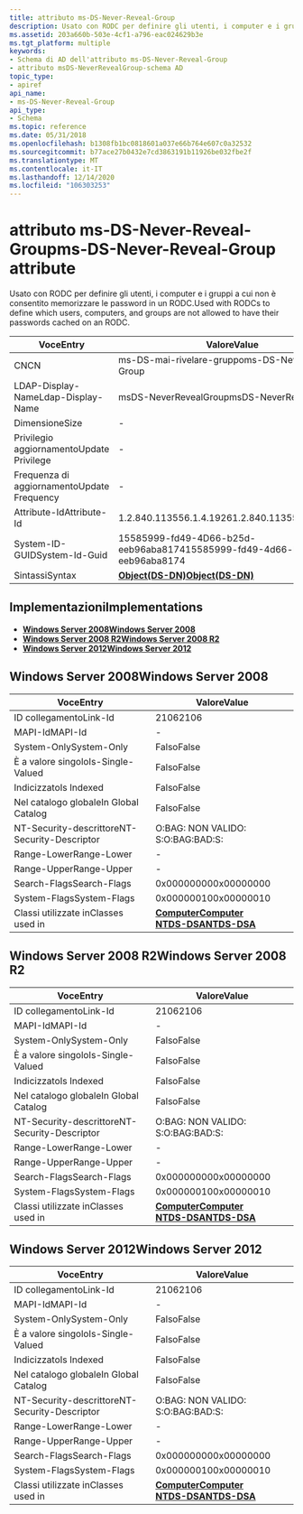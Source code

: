 ```yaml
---
title: attributo ms-DS-Never-Reveal-Group
description: Usato con RODC per definire gli utenti, i computer e i gruppi a cui non è consentito memorizzare le password in un RODC.
ms.assetid: 203a660b-503e-4cf1-a796-eac024629b3e
ms.tgt_platform: multiple
keywords:
- Schema di AD dell'attributo ms-DS-Never-Reveal-Group
- attributo msDS-NeverRevealGroup-schema AD
topic_type:
- apiref
api_name:
- ms-DS-Never-Reveal-Group
api_type:
- Schema
ms.topic: reference
ms.date: 05/31/2018
ms.openlocfilehash: b1308fb1bc0818601a037e66b764e607c0a32532
ms.sourcegitcommit: b77ace27b0432e7cd3863191b11926be032fbe2f
ms.translationtype: MT
ms.contentlocale: it-IT
ms.lasthandoff: 12/14/2020
ms.locfileid: "106303253"
---
```

# <a name="ms-ds-never-reveal-group-attribute"></a><span data-ttu-id="274ca-105">attributo ms-DS-Never-Reveal-Group</span><span class="sxs-lookup"><span data-stu-id="274ca-105">ms-DS-Never-Reveal-Group attribute</span></span>

<span data-ttu-id="274ca-106">Usato con RODC per definire gli utenti, i computer e i gruppi a cui non è consentito memorizzare le password in un RODC.</span><span class="sxs-lookup"><span data-stu-id="274ca-106">Used with RODCs to define which users, computers, and groups are not allowed to have their passwords cached on an RODC.</span></span>



| <span data-ttu-id="274ca-107">Voce</span><span class="sxs-lookup"><span data-stu-id="274ca-107">Entry</span></span> | <span data-ttu-id="274ca-108">Valore</span><span class="sxs-lookup"><span data-stu-id="274ca-108">Value</span></span> |
|-------------------|-----------------------------------------|
| <span data-ttu-id="274ca-109">CN</span><span class="sxs-lookup"><span data-stu-id="274ca-109">CN</span></span>                | <span data-ttu-id="274ca-110">ms-DS-mai-rivelare-gruppo</span><span class="sxs-lookup"><span data-stu-id="274ca-110">ms-DS-Never-Reveal-Group</span></span>                |
| <span data-ttu-id="274ca-111">LDAP-Display-Name</span><span class="sxs-lookup"><span data-stu-id="274ca-111">Ldap-Display-Name</span></span> | <span data-ttu-id="274ca-112">msDS-NeverRevealGroup</span><span class="sxs-lookup"><span data-stu-id="274ca-112">msDS-NeverRevealGroup</span></span>                   |
| <span data-ttu-id="274ca-113">Dimensione</span><span class="sxs-lookup"><span data-stu-id="274ca-113">Size</span></span>              | \-                                      |
| <span data-ttu-id="274ca-114">Privilegio aggiornamento</span><span class="sxs-lookup"><span data-stu-id="274ca-114">Update Privilege</span></span>  | \-                                      |
| <span data-ttu-id="274ca-115">Frequenza di aggiornamento</span><span class="sxs-lookup"><span data-stu-id="274ca-115">Update Frequency</span></span>  | \-                                      |
| <span data-ttu-id="274ca-116">Attribute-Id</span><span class="sxs-lookup"><span data-stu-id="274ca-116">Attribute-Id</span></span>      | <span data-ttu-id="274ca-117">1.2.840.113556.1.4.1926</span><span class="sxs-lookup"><span data-stu-id="274ca-117">1.2.840.113556.1.4.1926</span></span>                 |
| <span data-ttu-id="274ca-118">System-ID-GUID</span><span class="sxs-lookup"><span data-stu-id="274ca-118">System-Id-Guid</span></span>    | <span data-ttu-id="274ca-119">15585999-fd49-4D66-b25d-eeb96aba8174</span><span class="sxs-lookup"><span data-stu-id="274ca-119">15585999-fd49-4d66-b25d-eeb96aba8174</span></span>    |
| <span data-ttu-id="274ca-120">Sintassi</span><span class="sxs-lookup"><span data-stu-id="274ca-120">Syntax</span></span>            | [<span data-ttu-id="274ca-121">**Object(DS-DN)**</span><span class="sxs-lookup"><span data-stu-id="274ca-121">**Object(DS-DN)**</span></span>](s-object-ds-dn.md) |



## <a name="implementations"></a><span data-ttu-id="274ca-122">Implementazioni</span><span class="sxs-lookup"><span data-stu-id="274ca-122">Implementations</span></span>

-   [<span data-ttu-id="274ca-123">**Windows Server 2008**</span><span class="sxs-lookup"><span data-stu-id="274ca-123">**Windows Server 2008**</span></span>](#windows-server-2008)
-   [<span data-ttu-id="274ca-124">**Windows Server 2008 R2**</span><span class="sxs-lookup"><span data-stu-id="274ca-124">**Windows Server 2008 R2**</span></span>](#windows-server-2008-r2)
-   [<span data-ttu-id="274ca-125">**Windows Server 2012**</span><span class="sxs-lookup"><span data-stu-id="274ca-125">**Windows Server 2012**</span></span>](#windows-server-2012)

## <a name="windows-server-2008"></a><span data-ttu-id="274ca-126">Windows Server 2008</span><span class="sxs-lookup"><span data-stu-id="274ca-126">Windows Server 2008</span></span>



| <span data-ttu-id="274ca-127">Voce</span><span class="sxs-lookup"><span data-stu-id="274ca-127">Entry</span></span> | <span data-ttu-id="274ca-128">Valore</span><span class="sxs-lookup"><span data-stu-id="274ca-128">Value</span></span> |
|------------------------|------------------------------------------------------------------------------------|
| <span data-ttu-id="274ca-129">ID collegamento</span><span class="sxs-lookup"><span data-stu-id="274ca-129">Link-Id</span></span>                | <span data-ttu-id="274ca-130">2106</span><span class="sxs-lookup"><span data-stu-id="274ca-130">2106</span></span>                                                                               |
| <span data-ttu-id="274ca-131">MAPI-Id</span><span class="sxs-lookup"><span data-stu-id="274ca-131">MAPI-Id</span></span>                | \-                                                                                 |
| <span data-ttu-id="274ca-132">System-Only</span><span class="sxs-lookup"><span data-stu-id="274ca-132">System-Only</span></span>            | <span data-ttu-id="274ca-133">Falso</span><span class="sxs-lookup"><span data-stu-id="274ca-133">False</span></span>                                                                              |
| <span data-ttu-id="274ca-134">È a valore singolo</span><span class="sxs-lookup"><span data-stu-id="274ca-134">Is-Single-Valued</span></span>       | <span data-ttu-id="274ca-135">Falso</span><span class="sxs-lookup"><span data-stu-id="274ca-135">False</span></span>                                                                              |
| <span data-ttu-id="274ca-136">Indicizzato</span><span class="sxs-lookup"><span data-stu-id="274ca-136">Is Indexed</span></span>             | <span data-ttu-id="274ca-137">Falso</span><span class="sxs-lookup"><span data-stu-id="274ca-137">False</span></span>                                                                              |
| <span data-ttu-id="274ca-138">Nel catalogo globale</span><span class="sxs-lookup"><span data-stu-id="274ca-138">In Global Catalog</span></span>      | <span data-ttu-id="274ca-139">Falso</span><span class="sxs-lookup"><span data-stu-id="274ca-139">False</span></span>                                                                              |
| <span data-ttu-id="274ca-140">NT-Security-descrittore</span><span class="sxs-lookup"><span data-stu-id="274ca-140">NT-Security-Descriptor</span></span> | <span data-ttu-id="274ca-141">O:BAG: NON VALIDO: S:</span><span class="sxs-lookup"><span data-stu-id="274ca-141">O:BAG:BAD:S:</span></span>                                                                       |
| <span data-ttu-id="274ca-142">Range-Lower</span><span class="sxs-lookup"><span data-stu-id="274ca-142">Range-Lower</span></span>            | \-                                                                                 |
| <span data-ttu-id="274ca-143">Range-Upper</span><span class="sxs-lookup"><span data-stu-id="274ca-143">Range-Upper</span></span>            | \-                                                                                 |
| <span data-ttu-id="274ca-144">Search-Flags</span><span class="sxs-lookup"><span data-stu-id="274ca-144">Search-Flags</span></span>           | <span data-ttu-id="274ca-145">0x00000000</span><span class="sxs-lookup"><span data-stu-id="274ca-145">0x00000000</span></span>                                                                         |
| <span data-ttu-id="274ca-146">System-Flags</span><span class="sxs-lookup"><span data-stu-id="274ca-146">System-Flags</span></span>           | <span data-ttu-id="274ca-147">0x00000010</span><span class="sxs-lookup"><span data-stu-id="274ca-147">0x00000010</span></span>                                                                         |
| <span data-ttu-id="274ca-148">Classi utilizzate in</span><span class="sxs-lookup"><span data-stu-id="274ca-148">Classes used in</span></span>        | [<span data-ttu-id="274ca-149">**Computer**</span><span class="sxs-lookup"><span data-stu-id="274ca-149">**Computer**</span></span>](c-computer.md)<br/> [<span data-ttu-id="274ca-150">**NTDS-DSA**</span><span class="sxs-lookup"><span data-stu-id="274ca-150">**NTDS-DSA**</span></span>](c-ntdsdsa.md)<br/> |



## <a name="windows-server-2008-r2"></a><span data-ttu-id="274ca-151">Windows Server 2008 R2</span><span class="sxs-lookup"><span data-stu-id="274ca-151">Windows Server 2008 R2</span></span>



| <span data-ttu-id="274ca-152">Voce</span><span class="sxs-lookup"><span data-stu-id="274ca-152">Entry</span></span> | <span data-ttu-id="274ca-153">Valore</span><span class="sxs-lookup"><span data-stu-id="274ca-153">Value</span></span> |
|------------------------|------------------------------------------------------------------------------------|
| <span data-ttu-id="274ca-154">ID collegamento</span><span class="sxs-lookup"><span data-stu-id="274ca-154">Link-Id</span></span>                | <span data-ttu-id="274ca-155">2106</span><span class="sxs-lookup"><span data-stu-id="274ca-155">2106</span></span>                                                                               |
| <span data-ttu-id="274ca-156">MAPI-Id</span><span class="sxs-lookup"><span data-stu-id="274ca-156">MAPI-Id</span></span>                | \-                                                                                 |
| <span data-ttu-id="274ca-157">System-Only</span><span class="sxs-lookup"><span data-stu-id="274ca-157">System-Only</span></span>            | <span data-ttu-id="274ca-158">Falso</span><span class="sxs-lookup"><span data-stu-id="274ca-158">False</span></span>                                                                              |
| <span data-ttu-id="274ca-159">È a valore singolo</span><span class="sxs-lookup"><span data-stu-id="274ca-159">Is-Single-Valued</span></span>       | <span data-ttu-id="274ca-160">Falso</span><span class="sxs-lookup"><span data-stu-id="274ca-160">False</span></span>                                                                              |
| <span data-ttu-id="274ca-161">Indicizzato</span><span class="sxs-lookup"><span data-stu-id="274ca-161">Is Indexed</span></span>             | <span data-ttu-id="274ca-162">Falso</span><span class="sxs-lookup"><span data-stu-id="274ca-162">False</span></span>                                                                              |
| <span data-ttu-id="274ca-163">Nel catalogo globale</span><span class="sxs-lookup"><span data-stu-id="274ca-163">In Global Catalog</span></span>      | <span data-ttu-id="274ca-164">Falso</span><span class="sxs-lookup"><span data-stu-id="274ca-164">False</span></span>                                                                              |
| <span data-ttu-id="274ca-165">NT-Security-descrittore</span><span class="sxs-lookup"><span data-stu-id="274ca-165">NT-Security-Descriptor</span></span> | <span data-ttu-id="274ca-166">O:BAG: NON VALIDO: S:</span><span class="sxs-lookup"><span data-stu-id="274ca-166">O:BAG:BAD:S:</span></span>                                                                       |
| <span data-ttu-id="274ca-167">Range-Lower</span><span class="sxs-lookup"><span data-stu-id="274ca-167">Range-Lower</span></span>            | \-                                                                                 |
| <span data-ttu-id="274ca-168">Range-Upper</span><span class="sxs-lookup"><span data-stu-id="274ca-168">Range-Upper</span></span>            | \-                                                                                 |
| <span data-ttu-id="274ca-169">Search-Flags</span><span class="sxs-lookup"><span data-stu-id="274ca-169">Search-Flags</span></span>           | <span data-ttu-id="274ca-170">0x00000000</span><span class="sxs-lookup"><span data-stu-id="274ca-170">0x00000000</span></span>                                                                         |
| <span data-ttu-id="274ca-171">System-Flags</span><span class="sxs-lookup"><span data-stu-id="274ca-171">System-Flags</span></span>           | <span data-ttu-id="274ca-172">0x00000010</span><span class="sxs-lookup"><span data-stu-id="274ca-172">0x00000010</span></span>                                                                         |
| <span data-ttu-id="274ca-173">Classi utilizzate in</span><span class="sxs-lookup"><span data-stu-id="274ca-173">Classes used in</span></span>        | [<span data-ttu-id="274ca-174">**Computer**</span><span class="sxs-lookup"><span data-stu-id="274ca-174">**Computer**</span></span>](c-computer.md)<br/> [<span data-ttu-id="274ca-175">**NTDS-DSA**</span><span class="sxs-lookup"><span data-stu-id="274ca-175">**NTDS-DSA**</span></span>](c-ntdsdsa.md)<br/> |



## <a name="windows-server-2012"></a><span data-ttu-id="274ca-176">Windows Server 2012</span><span class="sxs-lookup"><span data-stu-id="274ca-176">Windows Server 2012</span></span>



| <span data-ttu-id="274ca-177">Voce</span><span class="sxs-lookup"><span data-stu-id="274ca-177">Entry</span></span> | <span data-ttu-id="274ca-178">Valore</span><span class="sxs-lookup"><span data-stu-id="274ca-178">Value</span></span> |
|------------------------|------------------------------------------------------------------------------------|
| <span data-ttu-id="274ca-179">ID collegamento</span><span class="sxs-lookup"><span data-stu-id="274ca-179">Link-Id</span></span>                | <span data-ttu-id="274ca-180">2106</span><span class="sxs-lookup"><span data-stu-id="274ca-180">2106</span></span>                                                                               |
| <span data-ttu-id="274ca-181">MAPI-Id</span><span class="sxs-lookup"><span data-stu-id="274ca-181">MAPI-Id</span></span>                | \-                                                                                 |
| <span data-ttu-id="274ca-182">System-Only</span><span class="sxs-lookup"><span data-stu-id="274ca-182">System-Only</span></span>            | <span data-ttu-id="274ca-183">Falso</span><span class="sxs-lookup"><span data-stu-id="274ca-183">False</span></span>                                                                              |
| <span data-ttu-id="274ca-184">È a valore singolo</span><span class="sxs-lookup"><span data-stu-id="274ca-184">Is-Single-Valued</span></span>       | <span data-ttu-id="274ca-185">Falso</span><span class="sxs-lookup"><span data-stu-id="274ca-185">False</span></span>                                                                              |
| <span data-ttu-id="274ca-186">Indicizzato</span><span class="sxs-lookup"><span data-stu-id="274ca-186">Is Indexed</span></span>             | <span data-ttu-id="274ca-187">Falso</span><span class="sxs-lookup"><span data-stu-id="274ca-187">False</span></span>                                                                              |
| <span data-ttu-id="274ca-188">Nel catalogo globale</span><span class="sxs-lookup"><span data-stu-id="274ca-188">In Global Catalog</span></span>      | <span data-ttu-id="274ca-189">Falso</span><span class="sxs-lookup"><span data-stu-id="274ca-189">False</span></span>                                                                              |
| <span data-ttu-id="274ca-190">NT-Security-descrittore</span><span class="sxs-lookup"><span data-stu-id="274ca-190">NT-Security-Descriptor</span></span> | <span data-ttu-id="274ca-191">O:BAG: NON VALIDO: S:</span><span class="sxs-lookup"><span data-stu-id="274ca-191">O:BAG:BAD:S:</span></span>                                                                       |
| <span data-ttu-id="274ca-192">Range-Lower</span><span class="sxs-lookup"><span data-stu-id="274ca-192">Range-Lower</span></span>            | \-                                                                                 |
| <span data-ttu-id="274ca-193">Range-Upper</span><span class="sxs-lookup"><span data-stu-id="274ca-193">Range-Upper</span></span>            | \-                                                                                 |
| <span data-ttu-id="274ca-194">Search-Flags</span><span class="sxs-lookup"><span data-stu-id="274ca-194">Search-Flags</span></span>           | <span data-ttu-id="274ca-195">0x00000000</span><span class="sxs-lookup"><span data-stu-id="274ca-195">0x00000000</span></span>                                                                         |
| <span data-ttu-id="274ca-196">System-Flags</span><span class="sxs-lookup"><span data-stu-id="274ca-196">System-Flags</span></span>           | <span data-ttu-id="274ca-197">0x00000010</span><span class="sxs-lookup"><span data-stu-id="274ca-197">0x00000010</span></span>                                                                         |
| <span data-ttu-id="274ca-198">Classi utilizzate in</span><span class="sxs-lookup"><span data-stu-id="274ca-198">Classes used in</span></span>        | [<span data-ttu-id="274ca-199">**Computer**</span><span class="sxs-lookup"><span data-stu-id="274ca-199">**Computer**</span></span>](c-computer.md)<br/> [<span data-ttu-id="274ca-200">**NTDS-DSA**</span><span class="sxs-lookup"><span data-stu-id="274ca-200">**NTDS-DSA**</span></span>](c-ntdsdsa.md)<br/> |



 

 





